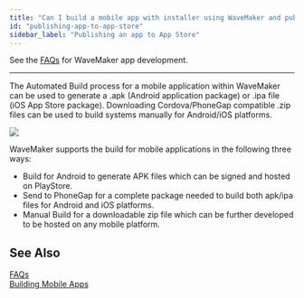```yaml
---
title: "Can I build a mobile app with installer using WaveMaker and publish it to any App Store?"
id: "publishing-app-to-app-store"
sidebar_label: "Publishing an app to App Store"
---
```

See the [FAQs](/learn/app-development/wavemaker-app-development-faqs) for WaveMaker app development.      

---
The Automated Build process for a mobile application within WaveMaker can be used to generate a .apk (Android application package) or .ipa file (iOS App Store package). Downloading Cordova/PhoneGap compatible .zip files can be used to build systems manually for Android/iOS platforms.

[![](/learn/assets/Hybrid_App_Installer.png)](/learn/assets/Hybrid_App_Installer.png)

WaveMaker supports the build for mobile applications in the following three ways:

- Build for Android to generate APK files which can be signed and hosted on PlayStore.
- Send to PhoneGap for a complete package needed to build both apk/ipa files for Android and iOS platforms.
- Manual Build for a downloadable zip file which can be further developed to be hosted on any mobile platform.

## See Also
[FAQs](/learn/app-development/wavemaker-app-development-faqs)  
[Building Mobile Apps](/learn/hybrid-mobile/building-hybrid-mobile-apps/)   

